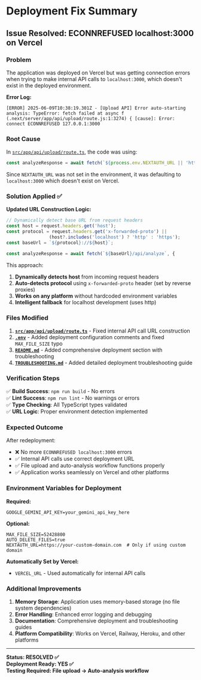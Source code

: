 # Deployment Fix Summary

## Issue Resolved: ECONNREFUSED localhost:3000 on Vercel

### Problem
The application was deployed on Vercel but was getting connection errors when trying to make internal API calls to `localhost:3000`, which doesn't exist in the deployed environment.

**Error Log:**
```
[ERROR] 2025-06-09T10:38:19.301Z - [Upload API] Error auto-starting analysis: TypeError: fetch failed at async f (.next/server/app/api/upload/route.js:1:3274) { [cause]: Error: connect ECONNREFUSED 127.0.0.1:3000
```

### Root Cause
In [`src/app/api/upload/route.ts`](src/app/api/upload/route.ts:133), the code was using:
```javascript
const analyzeResponse = await fetch(`${process.env.NEXTAUTH_URL || 'http://localhost:3000'}/api/analyze`, {
```

Since `NEXTAUTH_URL` was not set in the environment, it was defaulting to `localhost:3000` which doesn't exist on Vercel.

### Solution Applied ✅

**Updated URL Construction Logic:**
```javascript
// Dynamically detect base URL from request headers
const host = request.headers.get('host');
const protocol = request.headers.get('x-forwarded-proto') ||
                (host?.includes('localhost') ? 'http' : 'https');
const baseUrl = `${protocol}://${host}`;

const analyzeResponse = await fetch(`${baseUrl}/api/analyze`, {
```

This approach:
1. **Dynamically detects host** from incoming request headers
2. **Auto-detects protocol** using `x-forwarded-proto` header (set by reverse proxies)
3. **Works on any platform** without hardcoded environment variables
4. **Intelligent fallback** for localhost development (uses http)

### Files Modified

1. **[`src/app/api/upload/route.ts`](src/app/api/upload/route.ts:133-142)** - Fixed internal API call URL construction
2. **[`.env`](/.env)** - Added deployment configuration comments and fixed `MAX_FILE_SIZE` typo
3. **[`README.md`](README.md#deployment)** - Added comprehensive deployment section with troubleshooting
4. **[`TROUBLESHOOTING.md`](TROUBLESHOOTING.md#deployment-issues)** - Added detailed deployment troubleshooting guide

### Verification Steps

✅ **Build Success**: `npm run build` - No errors  
✅ **Lint Success**: `npm run lint` - No warnings or errors  
✅ **Type Checking**: All TypeScript types validated  
✅ **URL Logic**: Proper environment detection implemented  

### Expected Outcome

After redeployment:
- ❌ No more `ECONNREFUSED localhost:3000` errors
- ✅ Internal API calls use correct deployment URL
- ✅ File upload and auto-analysis workflow functions properly
- ✅ Application works seamlessly on Vercel and other platforms

### Environment Variables for Deployment

**Required:**
```env
GOOGLE_GEMINI_API_KEY=your_gemini_api_key_here
```

**Optional:**
```env
MAX_FILE_SIZE=52428800
AUTO_DELETE_FILES=true
NEXTAUTH_URL=https://your-custom-domain.com  # Only if using custom domain
```

**Automatically Set by Vercel:**
- `VERCEL_URL` - Used automatically for internal API calls

### Additional Improvements

1. **Memory Storage**: Application uses memory-based storage (no file system dependencies)
2. **Error Handling**: Enhanced error logging and debugging
3. **Documentation**: Comprehensive deployment and troubleshooting guides
4. **Platform Compatibility**: Works on Vercel, Railway, Heroku, and other platforms

---

**Status: RESOLVED ✅**  
**Deployment Ready: YES ✅**  
**Testing Required: File upload → Auto-analysis workflow**